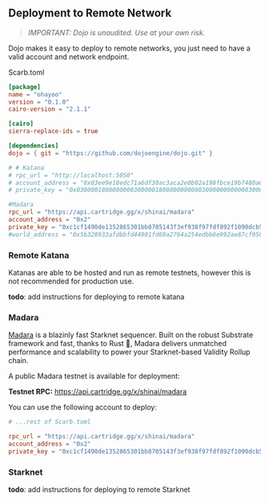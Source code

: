 ## Deployment to Remote Network

> *IMPORTANT: Dojo is unaudited. Use at your own risk.*

Dojo makes it easy to deploy to remote networks, you just need to have a valid account and network endpoint.

Scarb.toml

```toml
[package]
name = "ohayoo"
version = "0.1.0"
cairo-version = "2.1.1"

[cairo]
sierra-replace-ids = true

[dependencies]
dojo = { git = "https://github.com/dojoengine/dojo.git" }

# # Katana
# rpc_url = "http://localhost:5050"
# account_address = "0x03ee9e18edc71a6df30ac3aca2e0b02a198fbce19b7480a63a0d71cbd76652e0"
# private_key = "0x0300001800000000300000180000000000030000000000003006001800006600"

#Madara
rpc_url = "https://api.cartridge.gg/x/shinai/madara"
account_address = "0x2"
private_key = "0xc1cf1490de1352865301bb8705143f3ef938f97fdf892f1090dcb5ac7bcd1d"
#world_address = "0x5b328933afdbbfd44901fd69a2764a254edbb6e992ae87cf958c70493f2d201"
```

### Remote Katana

Katanas are able to be hosted and run as remote testnets, however this is not recommended for production use.

__todo__: add instructions for deploying to remote katana


### Madara 

[Madara](https://github.com/keep-starknet-strange/madara) is a blazinly fast Starknet sequencer. Built on the robust Substrate framework and fast, thanks to Rust 🦀, Madara delivers unmatched performance and scalability to power your Starknet-based Validity Rollup chain.

A public Madara testnet is available for deployment:

**Testnet RPC:** https://api.cartridge.gg/x/shinai/madara

You can use the following account to deploy:

```toml
# ...rest of Scarb.toml

rpc_url = "https://api.cartridge.gg/x/shinai/madara"
account_address = "0x2"
private_key = "0xc1cf1490de1352865301bb8705143f3ef938f97fdf892f1090dcb5ac7bcd1d"
```


### Starknet 

__todo__: add instructions for deploying to remote Starknet
